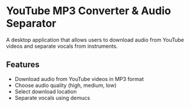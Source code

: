 # YouTube MP3 Converter & Audio Separator

A desktop application that allows users to download audio from YouTube videos and separate vocals from instruments.

## Features

- Download audio from YouTube videos in MP3 format
- Choose audio quality (high, medium, low)
- Select download location
- Separate vocals using demucs
